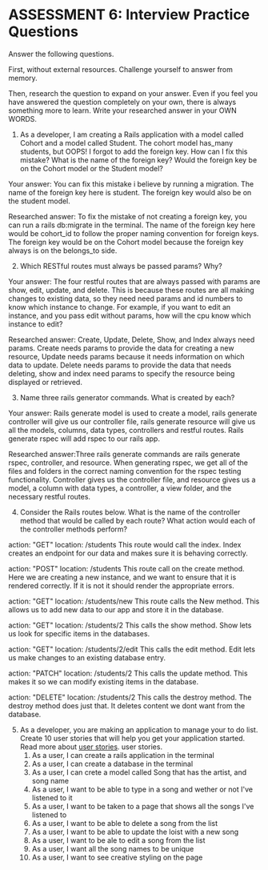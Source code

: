 # ASSESSMENT 6: Interview Practice Questions

Answer the following questions.

First, without external resources. Challenge yourself to answer from memory.

Then, research the question to expand on your answer. Even if you feel you have answered the question completely on your own, there is always something more to learn. Write your researched answer in your OWN WORDS.

1. As a developer, I am creating a Rails application with a model called Cohort and a model called Student. The cohort model has_many students, but OOPS! I forgot to add the foreign key. How can I fix this mistake? What is the name of the foreign key? Would the foreign key be on the Cohort model or the Student model?

Your answer: You can fix this mistake i believe by running a migration. The name of the foreign key here is student. The foreign key would also be on the student model.

Researched answer: To fix the mistake of not creating a foreign key, you can run a rails db:migrate in the terminal. The name of the foreign key here would be cohort_id to follow the proper naming convention for foreign keys. The foreign key would be on the Cohort model because the foreign key always is on the belongs_to side.

2. Which RESTful routes must always be passed params? Why?

Your answer: The four restful routes that are always passed with params are show, edit, update, and delete. This is because these routes are all making changes to existing data, so they need need params and id numbers to know which instance to change. For example, if you want to edit an instance, and you pass edit without params, how will the cpu know which instance to edit?

Researched answer: Create, Update, Delete, Show, and Index always need params. Create needs params to provide the data for creating a new resource, Update needs params because it needs information on which data to update. Delete needs params to provide the data that needs deleting, show and index need params to specify the resource being displayed or retrieved.

3. Name three rails generator commands. What is created by each?

Your answer: Rails generate model is used to create a model, rails generate controller will give us our controller file, rails generate resource will give us all the models, columns, data types, controllers and restful routes. Rails generate rspec will add rspec to our rails app.

Researched answer:Three rails generate commands are rails generate rspec, controller, and resource. When generating rspec, we get all of the files and folders in the correct naming convention for the rspec testing functionality. Controller gives us the controller file, and resource gives us a model, a column with data types, a controller, a view folder, and the necessary restful routes.

4. Consider the Rails routes below. What is the name of the controller method that would be called by each route? What action would each of the controller methods perform?

action: "GET" location: /students
This route would call the index. Index creates an endpoint for our data and makes sure it is behaving correctly. 

action: "POST" location: /students
This route call on the create method. Here we are creating a new instance, and we want to ensure that it is rendered correctly. If it is not it should render the appropriate errors.

action: "GET" location: /students/new
This route calls the New method. This allows us to add new data to our app and store it in the database.

action: "GET" location: /students/2
This calls the show method. Show lets us look for specific items in the databases.

action: "GET" location: /students/2/edit
This calls the edit method. Edit lets us make changes to an existing database entry.


action: "PATCH" location: /students/2
This calls the update method. This makes it so we can modify existing items in the database.

action: "DELETE" location: /students/2
This calls the destroy method. The destroy method does just that. It deletes content we dont want from the database.

5. As a developer, you are making an application to manage your to do list. Create 10 user stories that will help you get your application started. Read more about [user stories](https://www.atlassian.com/agile/project-management/user-stories).
user stories. 
    1. As a user, I can create a rails application in the terminal
    2. As a user, I can create a database in the terminal
    3. As a user, I can crete a model called Song that has the artist, and song name
    4. As a user, I want to be able to type in a song and wether or not I've listened to it
    5. As a user, I want to be taken to a page that shows all the songs I've listened to
    6. As a user, I want to be able to delete a song from the list
    7. As a user, I want to be able to update the loist with a new song 
    8. As a user, I want to be ale to edit a song from the list
    9. As a user, I want all the song names to be unique
    10. As a user, I want to see creative styling on the page
